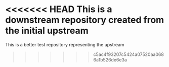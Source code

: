 <<<<<<< HEAD
This is a downstream repository created from the initial upstream
=======
This is a better test repository representing the upstream
>>>>>>> c5ac4f93207c5424a07520aa0686a1b526de6e3a
